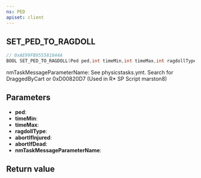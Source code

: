 ```yaml
---
ns: PED
apiset: client
---
```

## SET_PED_TO_RAGDOLL

```c
// 0xAE99FB955581844A
BOOL SET_PED_TO_RAGDOLL(Ped ped,int timeMin,int timeMax,int ragdollType,BOOL abortIfInjured,BOOL abortIfDead,const char* nmTaskMessageParameterName);
```

nmTaskMessageParameterName: See physicstasks.ymt. Search for DraggedByCart or 0xD00820D7 (Used in R* SP Script marston8)

## Parameters
* **ped**:
* **timeMin**:
* **timeMax**:
* **ragdollType**:
* **abortIfInjured**:
* **abortIfDead**:
* **nmTaskMessageParameterName**:

## Return value

